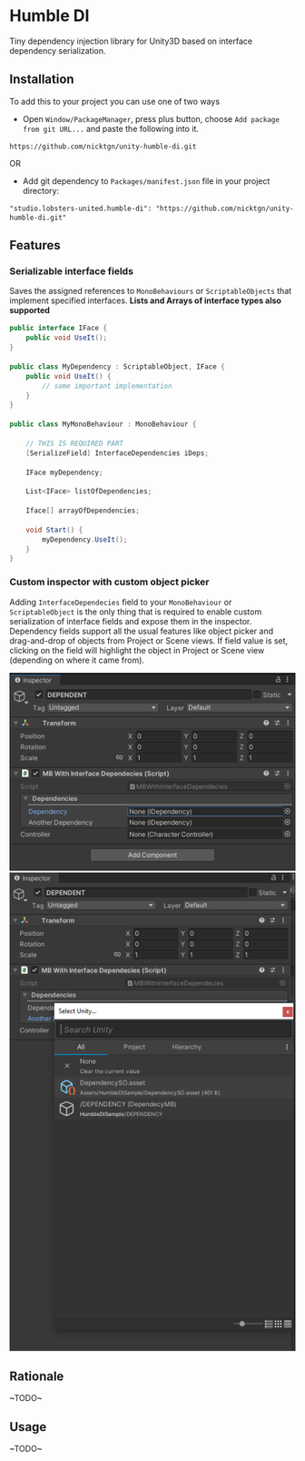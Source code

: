 # Humble DI

Tiny dependency injection library for Unity3D based on interface dependency serialization.

## Installation

To add this to your project you can use one of two ways 

- Open `Window/PackageManager`, press plus button, choose `Add package from git URL...` and paste the following
into it.

```
https://github.com/nicktgn/unity-humble-di.git
```

OR

- Add git dependency to `Packages/manifest.json` file in your project directory:

```
"studio.lobsters-united.humble-di": "https://github.com/nicktgn/unity-humble-di.git"
```

## Features

### Serializable interface fields
Saves the assigned references to `MonoBehaviours` or `ScriptableObjects` that implement 
specified interfaces. **Lists and Arrays of interface types also supported**

```csharp
public interface IFace {
    public void UseIt();
}

public class MyDependency : ScriptableObject, IFace {
    public void UseIt() {
        // some important implementation
    }
} 

public class MyMonoBehaviour : MonoBehaviour {
    
    // THIS IS REQUIRED PART
    [SerializeField] InterfaceDependencies iDeps;

    IFace myDependency;
    
    List<IFace> listOfDependencies;
    
    Iface[] arrayOfDependencies;

    void Start() {
        myDependency.UseIt();
    }
}
```

### Custom inspector with custom object picker

Adding `InterfaceDependecies` field to your `MonoBehaviour` or `ScriptableObject` is the only 
thing that is required to enable custom serialization of interface fields and expose them
in the inspector. Dependency fields support all the usual features like object picker and
drag-and-drop of objects from Project or Scene views. If field value is set, clicking on the 
field will highlight the object in Project or Scene view (depending on where it came from).

![inspector](./Documentation~/inspector.png) 
![object picker](./Documentation~/custom-object-picker.png)


## Rationale

~TODO~


## Usage

~TODO~

